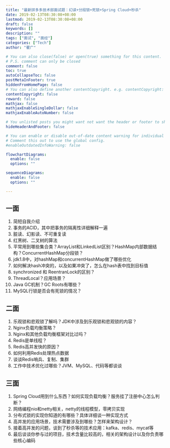 ```yaml
---
title: "最新拼多多技术部面试题：幻读+分段锁+死锁+Spring Cloud+秒杀"
date: 2019-02-13T08:30:08+08:00
lastmod: 2019-02-13T08:30:08+08:00
draft: false
keywords: []
description: ""
tags: ["面试", "面经"]
categories: ["Tech"]
author: "瞿广"

# You can also close(false) or open(true) something for this content.
# P.S. comment can only be closed
comment: false
toc: true
autoCollapseToc: false
postMetaInFooter: true
hiddenFromHomePage: false
# You can also define another contentCopyright. e.g. contentCopyright: "This is another copyright."
contentCopyright: false
reward: false
mathjax: false
mathjaxEnableSingleDollar: false
mathjaxEnableAutoNumber: false

# You unlisted posts you might want not want the header or footer to show
hideHeaderAndFooter: false

# You can enable or disable out-of-date content warning for individual post.
# Comment this out to use the global config.
#enableOutdatedInfoWarning: false

flowchartDiagrams:
  enable: false
  options: ""

sequenceDiagrams: 
  enable: false
  options: ""

---
```


<!--more-->

## 一面

1. 简短自我介绍
1. 事务的ACID，其中把事务的隔离性详细解释一遍
1. 脏读、幻影读、不可重复读
1. 红黑树、二叉树的算法
1. 平常用到哪些集合类？ArrayList和LinkedList区别？HashMap内部数据结构？ConcurrentHashMap分段锁？
1. jdk1.8中，对hashMap和concurrentHashMap做了哪些优化
1. 如何解决hash冲突的，以及如果冲突了，怎么在hash表中找到目标值
1. synchronized 和 ReentranLock的区别？
1. ThreadLocal？应用场景？
1. Java GC机制？GC Roots有哪些？
1. MySQL行锁是否会有死锁的情况？

## 二面

1. 乐观锁和悲观锁了解吗？JDK中涉及到乐观锁和悲观锁的内容？
1. Nginx负载均衡策略？
1. Nginx和其他负载均衡框架对比过吗？
1. Redis是单线程？
1. Redis高并发快的原因？
1. 如何利用Redis处理热点数据
1. 谈谈Redis哨兵、复制、集群
1. 工作中技术优化过哪些？JVM、MySQL、代码等都谈谈

## 三面

1. Spring Cloud用到什么东西？如何实现负载均衡？服务挂了注册中心怎么判断？
1. 网络编程nio和netty相关，netty的线程模型，零拷贝实现
1. 分布式锁的实现你知道的有哪些？具体详细谈一种实现方式
1. 高并发的应用场景，技术需要涉及到哪些？怎样来架构设计？
1. 接着高并发的问题，谈到了秒杀等的技术应用：kafka、redis、mycat等
1. 最后谈谈你参与过的项目，技术含量比较高的，相关的架构设计以及你负责哪些核心编码